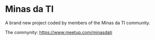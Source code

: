 # Minas da TI
A brand new project coded by members of the Minas da TI community.

The commynity: https://www.meetup.com/minasdati
